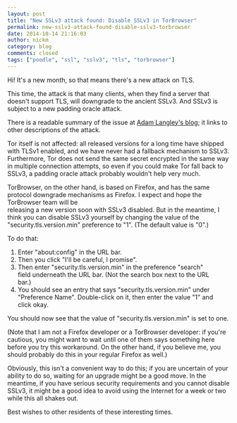 ```yaml
---
layout: post
title: "New SSLv3 attack found: Disable SSLv3 in TorBrowser"
permalink: new-sslv3-attack-found-disable-sslv3-torbrowser
date: 2014-10-14 21:16:03
author: nickm
category: blog
comments: closed
tags: ["poodle", "ssl", "sslv3", "tls", "torbrowser"]
---
```


Hi! It's a new month, so that means there's a new attack on TLS.

This time, the attack is that many clients, when they find a server that doesn't support TLS, will downgrade to the ancient SSLv3. And SSLv3 is subject to a new padding oracle attack.

There is a readable summary of the issue at [Adam Langley's blog](https://www.imperialviolet.org/2014/10/14/poodle.html); it links to other descriptions of the attack.

Tor itself is not affected: all released versions for a long time have shipped with TLSv1 enabled, and we have never had a fallback mechanism to SSLv3. Furthermore, Tor does not send the same secret encrypted in the same way in multiple connection attempts, so even if you could make Tor fall back to SSLv3, a padding oracle attack probably wouldn't help very much.

TorBrowser, on the other hand, is based on Firefox, and has the same protocol downgrade mechanisms as Firefox. I expect and hope the TorBrowser team will be  
 releasing a new version soon with SSLv3 disabled. But in the meantime, I think you can disable SSLv3 yourself by changing the value of the "security.tls.version.min" preference to "1". (The default value is "0".)

To do that:

1.  Enter "about:config" in the URL bar.
2.  Then you click "I'll be careful, I promise".
3.  Then enter "security.tls.version.min" in the preference "search"  
     field underneath the URL bar. (Not the search box next to the URL  
     bar.)
4.  You should see an entry that says "security.tls.version.min" under  
     "Preference Name". Double-click on it, then enter the value "1" and  
     click okay.

You should now see that the value of "security.tls.version.min" is set to one.

(Note that I am not a Firefox developer or a TorBrowser developer: if you're cautious, you might want to wait until one of them says something here before you try this workaround. On the other hand, if you believe me, you should probably do this in your regular Firefox as well.)

Obviously, this isn't a convenient way to do this; if you are uncertain of your ability to do so, waiting for an upgrade might be a good move. In the meantime, if you have serious security requirements and you cannot disable SSLv3, it might be a good idea to avoid using the Internet for a week or two while this all shakes out.

Best wishes to other residents of these interesting times.

